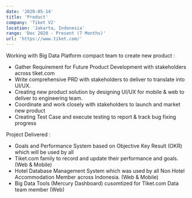 ```yaml
---
date: '2020-05-14'
title: 'Product'
company: 'Tiket V2'
location: 'Jakarta, Indonesia'
range: 'Dec 2020 - Present (7 Months)'
url: 'https://www.tiket.com/'
---
```


Working with Big Data Platform compact team to create new product :
- Gather Requirement for Future Product Development with stakeholders across tiket.com
- Write comprehensive PRD with stakeholders to deliver to translate into UI/UX.
- Creating new product solution by designing UI/UX for mobile & web to deliver to engineering team.
- Coordinate and work closely with stakeholders to launch and market new product
- Creating Test Case and execute testing to report & track bug fixing progress

Project Delivered :
- Goals and Performance System based on Objective Key Result (OKR) which will be used by all
- Tiket.com family to record and update their performance and goals. (Web & Mobile)
- Hotel Database Management System which was used by all Non Hotel Accommodation Member across Indonesia. (Web & Mobile)
- Big Data Tools (Mercury Dashboard) cusomtized for TIket.com Data team member (Web)